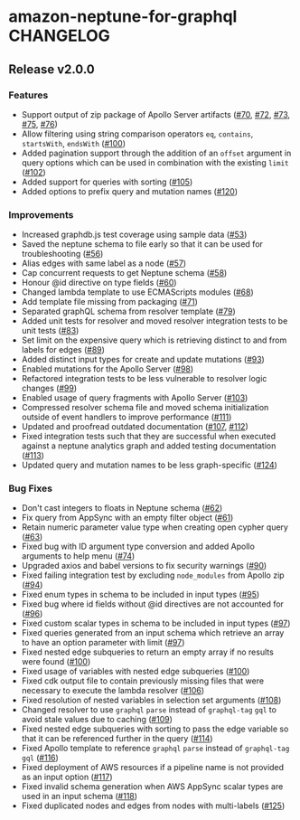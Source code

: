 <!--
Copyright 2023 Amazon.com, Inc. or its affiliates. All Rights Reserved.
Licensed under the Apache License, Version 2.0 (the "License").
You may not use this file except in compliance with the License.
A copy of the License is located at

http://www.apache.org/licenses/LICENSE-2.0

or in the "license" file accompanying this file. This file is distributed
on an "AS IS" BASIS, WITHOUT WARRANTIES OR CONDITIONS OF ANY KIND, either
express or implied. See the License for the specific language governing
permissions and limitations under the License.
-->

# amazon-neptune-for-graphql CHANGELOG

## Release v2.0.0

### Features

* Support output of zip package of Apollo Server
  artifacts ([#70](https://github.com/aws/amazon-neptune-for-graphql/pull/70), [#72](https://github.com/aws/amazon-neptune-for-graphql/pull/72), [#73](https://github.com/aws/amazon-neptune-for-graphql/pull/73), [#75](https://github.com/aws/amazon-neptune-for-graphql/pull/75), [#76](https://github.com/aws/amazon-neptune-for-graphql/pull/76))
* Allow filtering using string comparison operators `eq`, `contains`,
  `startsWith`,
  `endsWith` ([#100](https://github.com/aws/amazon-neptune-for-graphql/pull/100))
* Added pagination support through the addition of an `offset` argument in query
  options which can be used in combination with the existing
  `limit` ([#102](https://github.com/aws/amazon-neptune-for-graphql/pull/102))
* Added support for queries with
  sorting ([#105](https://github.com/aws/amazon-neptune-for-graphql/pull/105))
* Added options to prefix query and mutation names ([#120](https://github.com/aws/amazon-neptune-for-graphql/pull/120))

### Improvements

* Increased graphdb.js test coverage using sample
  data ([#53](https://github.com/aws/amazon-neptune-for-graphql/pull/53))
* Saved the neptune schema to file early so that it can be used for
  troubleshooting ([#56](https://github.com/aws/amazon-neptune-for-graphql/pull/56))
* Alias edges with same label as a
  node ([#57](https://github.com/aws/amazon-neptune-for-graphql/pull/57))
* Cap concurrent requests to get Neptune
  schema ([#58](https://github.com/aws/amazon-neptune-for-graphql/pull/58))
* Honour @id directive on type
  fields ([#60](https://github.com/aws/amazon-neptune-for-graphql/pull/60))
* Changed lambda template to use ECMAScripts
  modules ([#68](https://github.com/aws/amazon-neptune-for-graphql/pull/68))
* Add template file missing from
  packaging ([#71](https://github.com/aws/amazon-neptune-for-graphql/pull/71))
* Separated graphQL schema from resolver
  template ([#79](https://github.com/aws/amazon-neptune-for-graphql/pull/79))
* Added unit tests for resolver and moved resolver integration tests to be unit
  tests ([#83](https://github.com/aws/amazon-neptune-for-graphql/pull/83))
* Set limit on the expensive query which is retrieving distinct to and from
  labels for
  edges ([#89](https://github.com/aws/amazon-neptune-for-graphql/pull/89))
* Added distinct input types for create and update
  mutations ([#93](https://github.com/aws/amazon-neptune-for-graphql/pull/93))
* Enabled mutations for the Apollo
  Server ([#98](https://github.com/aws/amazon-neptune-for-graphql/pull/98))
* Refactored integration tests to be less vulnerable to resolver logic
  changes ([#99](https://github.com/aws/amazon-neptune-for-graphql/pull/99))
* Enabled usage of query fragments with Apollo
  Server ([#103](https://github.com/aws/amazon-neptune-for-graphql/pull/103))
* Compressed resolver schema file and moved schema initialization outside of
  event handlers to improve
  performance ([#111](https://github.com/aws/amazon-neptune-for-graphql/pull/111))
* Updated and proofread outdated
  documentation ([#107](https://github.com/aws/amazon-neptune-for-graphql/pull/107), [#112](https://github.com/aws/amazon-neptune-for-graphql/pull/112))
* Fixed integration tests such that they are successful when executed against a
  neptune analytics graph and added testing
  documentation ([#113](https://github.com/aws/amazon-neptune-for-graphql/pull/113))
* Updated query and mutation names to be less graph-specific ([#124](https://github.com/aws/amazon-neptune-for-graphql/pull/124))

### Bug Fixes

* Don't cast integers to floats in Neptune
  schema ([#62](https://github.com/aws/amazon-neptune-for-graphql/pull/62))
* Fix query from AppSync with an empty filter
  object ([#61](https://github.com/aws/amazon-neptune-for-graphql/pull/61))
* Retain numeric parameter value type when creating open cypher
  query ([#63](https://github.com/aws/amazon-neptune-for-graphql/pull/63))
* Fixed bug with ID argument type conversion and added Apollo arguments to help
  menu ([#74](https://github.com/aws/amazon-neptune-for-graphql/pull/74))
* Upgraded axios and babel versions to fix security
  warnings ([#90](https://github.com/aws/amazon-neptune-for-graphql/pull/90))
* Fixed failing integration test by excluding `node_modules` from Apollo
  zip ([#94](https://github.com/aws/amazon-neptune-for-graphql/pull/94))
* Fixed enum types in schema to be included in input
  types ([#95](https://github.com/aws/amazon-neptune-for-graphql/pull/95))
* Fixed bug where id fields without @id directives are not accounted
  for ([#96](https://github.com/aws/amazon-neptune-for-graphql/pull/96))
* Fixed custom scalar types in schema to be included in input
  types ([#97](https://github.com/aws/amazon-neptune-for-graphql/pull/97))
* Fixed queries generated from an input schema which retrieve an array to have
  an option parameter with
  limit ([#97](https://github.com/aws/amazon-neptune-for-graphql/pull/97))
* Fixed nested edge subqueries to return an empty array if no results were
  found ([#100](https://github.com/aws/amazon-neptune-for-graphql/pull/100))
* Fixed usage of variables with nested edge
  subqueries ([#100](https://github.com/aws/amazon-neptune-for-graphql/pull/100))
* Fixed cdk output file to contain previously missing files that were necessary
  to execute the lambda
  resolver ([#106](https://github.com/aws/amazon-neptune-for-graphql/pull/106))
* Fixed resolution of nested variables in selection set
  arguments ([#108](https://github.com/aws/amazon-neptune-for-graphql/pull/108))
* Changed resolver to use `graphql` `parse` instead of `graphql-tag` `gql` to
  avoid stale values due to
  caching ([#109](https://github.com/aws/amazon-neptune-for-graphql/pull/109))
* Fixed nested edge subqueries with sorting to pass the edge variable so that it
  can be referenced further in the
  query ([#114](https://github.com/aws/amazon-neptune-for-graphql/pull/114))
* Fixed Apollo template to reference `graphql` `parse` instead of `graphql-tag`
  `gql` ([#116](https://github.com/aws/amazon-neptune-for-graphql/pull/116))
* Fixed deployment of AWS resources if a pipeline name is not provided as an
  input
  option ([#117](https://github.com/aws/amazon-neptune-for-graphql/pull/117))
* Fixed invalid schema generation when AWS AppSync scalar types are used in 
  an input 
  schema ([#118](https://github.com/aws/amazon-neptune-for-graphql/pull/118))
* Fixed duplicated nodes and edges from nodes with 
  multi-labels ([#125](https://github.com/aws/amazon-neptune-for-graphql/pull/125))